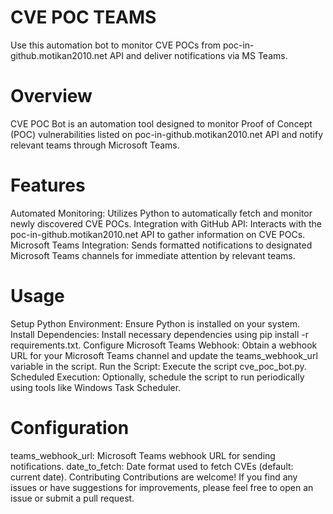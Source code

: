 # CVE POC TEAMS
Use this automation bot to monitor CVE POCs from poc-in-github.motikan2010.net API and deliver notifications via MS Teams.

# Overview
CVE POC Bot is an automation tool designed to monitor Proof of Concept (POC) vulnerabilities listed on poc-in-github.motikan2010.net API and notify relevant teams through Microsoft Teams.

# Features
Automated Monitoring: Utilizes Python to automatically fetch and monitor newly discovered CVE POCs.
Integration with GitHub API: Interacts with the poc-in-github.motikan2010.net API to gather information on CVE POCs.
Microsoft Teams Integration: Sends formatted notifications to designated Microsoft Teams channels for immediate attention by relevant teams.

# Usage
Setup Python Environment: Ensure Python is installed on your system.
Install Dependencies: Install necessary dependencies using pip install -r requirements.txt.
Configure Microsoft Teams Webhook: Obtain a webhook URL for your Microsoft Teams channel and update the teams_webhook_url variable in the script.
Run the Script: Execute the script cve_poc_bot.py.
Scheduled Execution: Optionally, schedule the script to run periodically using tools like Windows Task Scheduler.

# Configuration
teams_webhook_url: Microsoft Teams webhook URL for sending notifications.
date_to_fetch: Date format used to fetch CVEs (default: current date).
Contributing
Contributions are welcome! If you find any issues or have suggestions for improvements, please feel free to open an issue or submit a pull request.
